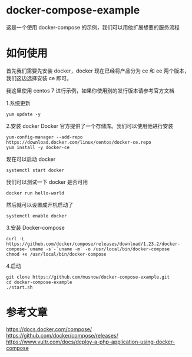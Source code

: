 # docker-compose-example

这是一个使用 docker-compose 的示例，我们可以用他扩展想要的服务流程

# 如何使用

首先我们需要先安装 docker，docker 现在已经将产品分为 ce 和 ee 两个版本，我们这边选择安装 ce 即可。

我这里使用 centos 7 进行示例，如果你使用别的发行版本请参考官方文档

1.系统更新

```
yum update -y
```

2.安装 docker
Docker 官方提供了一个存储库。我们可以使用他进行安装

```
yum-config-manager --add-repo https://download.docker.com/linux/centos/docker-ce.repo
yum install -y docker-ce
```

现在可以启动 docker

```
systemctl start docker
```

我们可以测试一下 docker 是否可用

```
docker run hello-world
```

然后就可以设置成开机启动了

```
systemctl enable docker

```

3.安装 Docker-compose

```
curl -L https://github.com/docker/compose/releases/download/1.23.2/docker-compose-`uname -s`-`uname -m` -o /usr/local/bin/docker-compose
chmod +x /usr/local/bin/docker-compose
```

4.启动

```
git clone https://github.com/musnow/docker-compose-example.git
cd docker-compose-example
./start.sh
```

# 参考文章

https://docs.docker.com/compose/
https://github.com/docker/compose/releases/
https://www.vultr.com/docs/deploy-a-php-application-using-docker-compose
